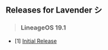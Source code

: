 ## Releases for Lavender シ

> ### LineageOS 19.1
* [1] [Initial Release](https://pixeldrain.com/u/TQYEVf2L)
